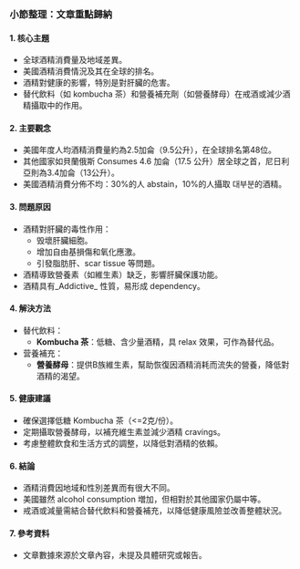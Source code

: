 ### 小節整理：文章重點歸納

#### 1. 核心主題
- 全球酒精消費量及地域差異。
- 美國酒精消費情況及其在全球的排名。
- 酒精對健康的影響，特別是對肝臟的危害。
- 替代飲料（如 kombucha 茶）和營養補充劑（如營養酵母）在戒酒或減少酒精攝取中的作用。

#### 2. 主要觀念
- 美國年度人均酒精消費量約為2.5加侖（9.5公升），在全球排名第48位。
- 其他國家如貝蘭俄斯 Consumes 4.6 加侖（17.5 公升）居全球之首，尼日利亞則為3.4加侖（13公升）。
- 美國酒精消費分佈不均：30%的人 abstain，10%的人攝取 대부분的酒精。

#### 3. 問題原因
- 酒精對肝臟的毒性作用：
  - 毁壞肝臟細胞。
  - 增加自由基損傷和氧化應激。
  - 引發脂肪肝、scar tissue 等問題。
- 酒精導致營養素（如維生素）缺乏，影響肝臟保護功能。
- 酒精具有_Addictive_ 性質，易形成 dependency。

#### 4. 解決方法
- 替代飲料：
  - **Kombucha 茶**：低糖、含少量酒精，具 relax 效果，可作為替代品。
- 营養補充：
  - **營養酵母**：提供B族維生素，幫助恢復因酒精消耗而流失的營養，降低對酒精的渴望。

#### 5. 健康建議
- 確保選擇低糖 Kombucha 茶（<=2克/份）。
- 定期攝取營養酵母，以補充維生素並減少酒精 cravings。
- 考慮整體飲食和生活方式的調整，以降低對酒精的依賴。

#### 6. 結論
- 酒精消費因地域和性別差異而有很大不同。
- 美國雖然 alcohol consumption 増加，但相對於其他國家仍屬中等。
- 戒酒或減量需結合替代飲料和營養補充，以降低健康風險並改善整體狀況。

#### 7. 參考資料
- 文章數據來源於文章內容，未提及具體研究或報告。